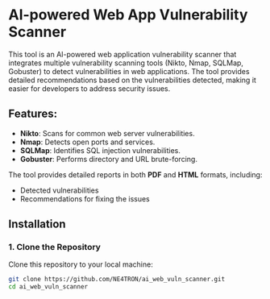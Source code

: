
# AI-powered Web App Vulnerability Scanner

This tool is an AI-powered web application vulnerability scanner that integrates multiple vulnerability scanning tools (Nikto, Nmap, SQLMap, Gobuster) to detect vulnerabilities in web applications. The tool provides detailed recommendations based on the vulnerabilities detected, making it easier for developers to address security issues.

## Features:
- **Nikto**: Scans for common web server vulnerabilities.
- **Nmap**: Detects open ports and services.
- **SQLMap**: Identifies SQL injection vulnerabilities.
- **Gobuster**: Performs directory and URL brute-forcing.

The tool provides detailed reports in both **PDF** and **HTML** formats, including:
- Detected vulnerabilities
- Recommendations for fixing the issues

## Installation

### 1. Clone the Repository

Clone this repository to your local machine:

```bash
git clone https://github.com/NE4TRON/ai_web_vuln_scanner.git
cd ai_web_vuln_scanner
